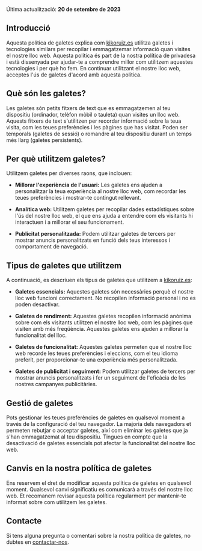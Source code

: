 Última actualització: **20 de setembre de 2023**

## Introducció

Aquesta política de galetes explica com [kikoruiz.es](/) utilitza galetes i tecnologies similars per recopilar i emmagatzemar informació quan visites el nostre lloc web. Aquesta política és part de la nostra política de privadesa i està dissenyada per ajudar-te a comprendre millor com utilitzem aquestes tecnologies i per què ho fem. En continuar utilitzant el nostre lloc web, acceptes l'ús de galetes d'acord amb aquesta política.

## Què són les galetes?

Les galetes són petits fitxers de text que es emmagatzemen al teu dispositiu (ordinador, telèfon mòbil o tauleta) quan visites un lloc web. Aquests fitxers de text s'utilitzen per recordar informació sobre la teua visita, com les teues preferències i les pàgines que has visitat. Poden ser temporals (galetes de sessió) o romandre al teu dispositiu durant un temps més llarg (galetes persistents).

## Per què utilitzem galetes?

Utilitzem galetes per diverses raons, que inclouen:

- **Millorar l'experiència de l'usuari:** Les galetes ens ajuden a personalitzar la teua experiència al nostre lloc web, com recordar les teues preferències i mostrar-te contingut rellevant.

- **Analítica web:** Utilitzem galetes per recopilar dades estadístiques sobre l'ús del nostre lloc web, el que ens ajuda a entendre com els visitants hi interactuen i a millorar el seu funcionament.

- **Publicitat personalitzada:** Podem utilitzar galetes de tercers per mostrar anuncis personalitzats en funció dels teus interessos i comportament de navegació.

## Tipus de galetes que utilitzem

A continuació, es descriuen els tipus de galetes que utilitzem a [kikoruiz.es](/):

- **Galetes essencials:** Aquestes galetes són necessàries perquè el nostre lloc web funcioni correctament. No recopilen informació personal i no es poden desactivar.

- **Galetes de rendiment:** Aquestes galetes recopilen informació anònima sobre com els visitants utilitzen el nostre lloc web, com les pàgines que visiten amb més freqüència. Aquestes galetes ens ajuden a millorar la funcionalitat del lloc.

- **Galetes de funcionalitat:** Aquestes galetes permeten que el nostre lloc web recorde les teues preferències i eleccions, com el teu idioma preferit, per proporcionar-te una experiència més personalitzada.

- **Galetes de publicitat i seguiment:** Podem utilitzar galetes de tercers per mostrar anuncis personalitzats i fer un seguiment de l'eficàcia de les nostres campanyes publicitàries.

## Gestió de galetes

Pots gestionar les teues preferències de galetes en qualsevol moment a través de la configuració del teu navegador. La majoria dels navegadors et permeten rebutjar o acceptar galetes, així com eliminar les galetes que ja s'han emmagatzemat al teu dispositiu. Tingues en compte que la desactivació de galetes essencials pot afectar la funcionalitat del nostre lloc web.

## Canvis en la nostra política de galetes

Ens reservem el dret de modificar aquesta política de galetes en qualsevol moment. Qualsevol canvi significatiu es comunicarà a través del nostre lloc web. Et recomanem revisar aquesta política regularment per mantenir-te informat sobre com utilitzem les galetes.

## Contacte

Si tens alguna pregunta o comentari sobre la nostra política de galetes, no dubtes en [contactar-nos](/#contacte).
